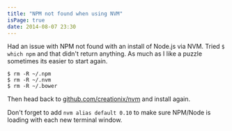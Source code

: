 ```yaml
---
title: "NPM not found when using NVM"
isPage: true
date: 2014-08-07 23:30
---
```

Had an issue with NPM not found with an install of Node.js via NVM. Tried `` $ which npm `` and that didn't return anything. As much as I like a puzzle sometimes its easier to start again.

	$ rm -R ~/.npm
	$ rm -R ~/.nvm
	$ rm -R ~/.bower

Then head back to [github.com/creationix/nvm](https://github.com/creationix/nvm) and install again.

Don't forget to add `nvm alias default 0.10` to make sure NPM/Node is loading with each new terminal window.